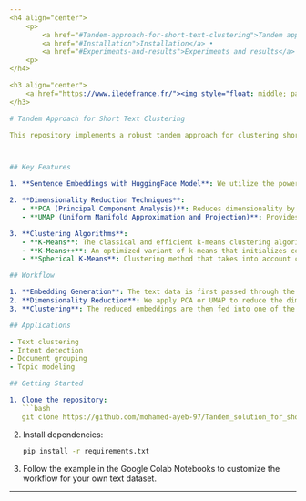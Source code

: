 ```yaml
---
<h4 align="center">
    <p>
        <a href="#Tandem-approach-for-short-text-clustering">Tandem approach for short text clustering</a> •
        <a href="#Installation">Installation</a> •
        <a href="#Experiments-and-results">Experiments and results</a>
    <p>
</h4>

<h3 align="center">
    <a href="https://www.iledefrance.fr/"><img style="float: middle; padding: 10px 10px 10px 10px;" width="400" height="260" src="assets/clust.png" /></a>
</h3>

# Tandem Approach for Short Text Clustering

This repository implements a robust tandem approach for clustering short texts, leveraging state-of-the-art natural language processing (NLP) techniques. By using sentence embeddings, dimensionality reduction, and clustering algorithms, this solution effectively groups semantically similar texts.



## Key Features

1. **Sentence Embeddings with HuggingFace Model**: We utilize the powerful `all-MiniLM-L6-v2` model from Hugging Face's Sentence Transformers to generate high-quality sentence embeddings. This model provides rich representations of short text with its compact and efficient architecture.

2. **Dimensionality Reduction Techniques**:
   - **PCA (Principal Component Analysis)**: Reduces dimensionality by projecting embeddings onto principal components while retaining as much variance as possible.
   - **UMAP (Uniform Manifold Approximation and Projection)**: Provides high-performance non-linear dimensionality reduction to enhance clustering results.

3. **Clustering Algorithms**:
   - **K-Means**: The classical and efficient k-means clustering algorithm, grouping points based on geometric proximity.
   - **K-Means++**: An optimized variant of k-means that initializes centroids to improve convergence speed and cluster quality.
   - **Spherical K-Means**: Clustering method that takes into account cosine similarity between embeddings, making it ideal for text data.

## Workflow

1. **Embedding Generation**: The text data is first passed through the `all-MiniLM-L6-v2` model to generate sentence embeddings.
2. **Dimensionality Reduction**: We apply PCA or UMAP to reduce the dimensionality of the embeddings, making clustering more efficient and effective.
3. **Clustering**: The reduced embeddings are then fed into one of the clustering algorithms (K-Means, K-Means++, or Spherical K-Means) to obtain clusters of semantically related texts.

## Applications

- Text clustering
- Intent detection
- Document grouping
- Topic modeling

## Getting Started

1. Clone the repository:
   ```bash
   git clone https://github.com/mohamed-ayeb-97/Tandem_solution_for_short_text_clustering.git
   ```

2. Install dependencies:
   ```bash
   pip install -r requirements.txt
   ```

3. Follow the example in the Google Colab Notebooks to customize the workflow for your own text dataset.

---
```

